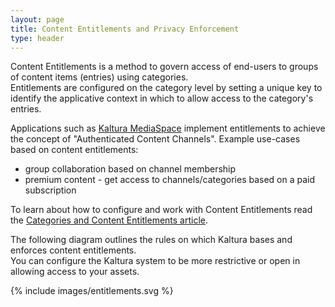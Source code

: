 ```yaml
---
layout: page
title: Content Entitlements and Privacy Enforcement
type: header
---
```


Content Entitlements is a method to govern access of end-users to groups of content items (entries) using categories.  
Entitlements are configured on the category level by setting a unique key to identify the applicative context in which to allow access to the category's entries.  

Applications such as [Kaltura MediaSpace](http://corp.kaltura.com/Products/Video-Applications/Kaltura-Mediaspace-Video-Portal) implement entitlements to achieve the concept of "Authenticated Content Channels". 
Example use-cases based on content entitlements:
- group collaboration based on channel membership
- premium content - get access to channels/categories based on a paid subscription 

To learn about how to configure and work with Content Entitlements read the [Categories and Content Entitlements article](Content-Categories-Management.html).  


The following diagram outlines the rules on which Kaltura bases and enforces content entitlements.  
You can configure the Kaltura system to be more restrictive or open in allowing access to your assets.  

{% include images/entitlements.svg %}

